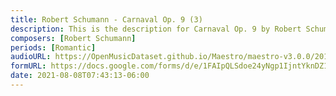 ```yaml
---
title: Robert Schumann - Carnaval Op. 9 (3)
description: This is the description for Carnaval Op. 9 by Robert Schumann
composers: [Robert Schumann]
periods: [Romantic]
audioURL: https://OpenMusicDataset.github.io/Maestro/maestro-v3.0.0/2018/MIDI-Unprocessed_Recital13-15_MID--AUDIO_15_R1_2018_wav--4.midi
formURL: https://docs.google.com/forms/d/e/1FAIpQLSdoe24yNgp1IjntYknDZ1qk0NaR6u-1FzlEH-7aQjAH4-YMHw/viewform
date: 2021-08-08T07:43:13-06:00
---
```


